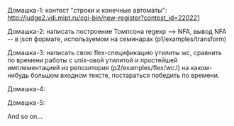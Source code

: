 Домашка-1: контест "строки и конечные автоматы": http://judge2.vdi.mipt.ru/cgi-bin/new-register?contest_id=220221

Домашка-2: написать построение Томпсона regexp --> NFA, вывод NFA -- в json формате, используемом на семинарах (p1/examples/transform)

Домашка-3: написать свою flex-спецификацию утилиты wc, сравнить по времени работы с unix-овой утилитой и простейшей имплементацией из репозитория (p2/examples/flex/wc.l) на каком-нибудь большом входном тексте, постараться победить по времени.

Домашка-4:

Домашка-5:

And so on...
